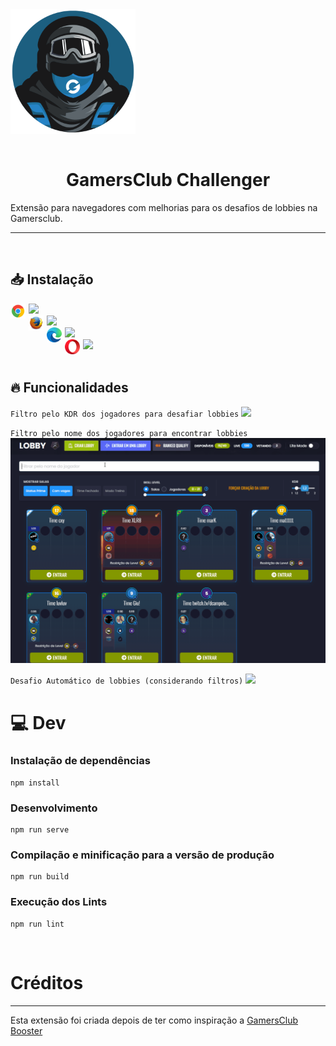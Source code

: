 <div style="display: flex; align-items: center;
<!-- ALL-CONTRIBUTORS-BADGE:START - Do not remove or modify this section -->
[![All Contributors](https://img.shields.io/badge/all_contributors-1-orange.svg?style=flat-square)](#contributors-)
<!-- ALL-CONTRIBUTORS-BADGE:END -->
  justify-content: center;">
<img src="https://github.com/carloshpds/gamersclub-challenger/blob/main/src/assets/logo_500.png?raw=true" align="left" height="200" width="200" style="padding-right: 5px;  float: none;" >
</div>
<br />

<h1 style="text-align: center">GamersClub Challenger</h1>
<p>Extensão para navegadores com melhorias para os desafios de lobbies na Gamersclub.</p>

---
<br />

## 📥 Instalação
<ul style="list-style: none; margin: 0px; padding-left: 0px">
 <li>
    <a href="https://chrome.google.com/webstore/detail/gamersclub-challenger/lokjofhgialghfkfmkbnjakcjenjhmpp?hl=pt-BR&authuser=0" target="_blank">
      <img src="https://github.com/carloshpds/gamersclub-challenger/blob/main/docs/images/browsers/chrome-logo.png?raw=true" align="left" height="24" width="24" style="padding-right: 5px;" >
      <img src="https://img.shields.io/badge/Dispon%C3%ADvel%20no-Chrome-blue">
    </a>
 </li>

 <li>
  <a href="https://chrome.google.com/webstore/detail/gamersclub-challenger/lokjofhgialghfkfmkbnjakcjenjhmpp?hl=pt-BR&authuser=0" target="_blank">
      <img src="https://github.com/carloshpds/gamersclub-challenger/blob/main/docs/images/browsers/firefox-logo.png?raw=true" align="left" height="24" width="24" style="padding-right: 5px;" >
      <img src="https://img.shields.io/badge/Em%20an%C3%A1lise%20para-Firefox-yellow">
    </a>
 </li>

 <li>
    <a href="https://chrome.google.com/webstore/detail/gamersclub-challenger/lokjofhgialghfkfmkbnjakcjenjhmpp?hl=pt-BR&authuser=0" target="_blank">
      <img src="https://github.com/carloshpds/gamersclub-challenger/blob/main/docs/images/browsers/microsoft-edge-logo.png?raw=true" align="left" height="24" width="24" style="padding-right: 5px;" >
      <img src="https://img.shields.io/badge/Em%20an%C3%A1lise%20para-Edge-yellow">
    </a>
 </li>

 <li>
    <a href="https://chrome.google.com/webstore/detail/gamersclub-challenger/lokjofhgialghfkfmkbnjakcjenjhmpp?hl=pt-BR&authuser=0" target="_blank">
      <img src="https://github.com/carloshpds/gamersclub-challenger/blob/main/docs/images/browsers/opera-logo.png?raw=true" align="left" height="24" width="24" style="padding-right: 5px;" >
      <img src="https://img.shields.io/badge/Em%20an%C3%A1lise%20para-Opera-yellow">
    </a>
 </li>
</ul>

<br />

## 🔥 Funcionalidades

`Filtro pelo KDR dos jogadores para desafiar lobbies`
<img src="https://github.com/carloshpds/gamersclub-challenger/blob/main/docs/gifs/kdr-filter-to-challenge.gif?raw=true">


`Filtro pelo nome dos jogadores para encontrar lobbies`
<img src="https://github.com/carloshpds/gamersclub-challenger/blob/main/docs/gifs/nickname-filter.gif?raw=true">

`Desafio Automático de lobbies (considerando filtros)`
<img src="https://github.com/carloshpds/gamersclub-challenger/blob/main/docs/gifs/automatic-challenge.gif?raw=true">
<br />


# 💻 Dev

### Instalação de dependências
```
npm install
```

### Desenvolvimento
```
npm run serve
```

### Compilação e minificação para a versão de produção
```
npm run build
```

### Execução dos Lints
```
npm run lint
```

<br />

# Créditos

<!-- ALL-CONTRIBUTORS-LIST:START - Do not remove or modify this section -->
<!-- prettier-ignore-start -->
<!-- markdownlint-disable -->

<!-- markdownlint-restore -->
<!-- prettier-ignore-end -->

<!-- ALL-CONTRIBUTORS-LIST:END -->

---

Esta extensão foi criada depois de ter como inspiração a [GamersClub Booster](https://github.com/gamersclub-booster/gamersclub-booster)